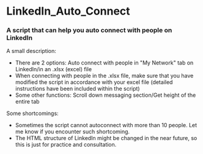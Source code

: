 # LinkedIn_Auto_Connect
### A script that can help you auto connect with people on LinkedIn
A small description:
 * There are 2 options: Auto connect with people in "My Network" tab on LinkedIn/in an .xlsx (excel) file
 * When connecting with people in the .xlsx file, make sure that you have modified the script in accordance with your excel file (detailed instructions have been included within the script)
 * Some other functions: Scroll down messaging section/Get height of the entire tab

Some shortcomings:
* Sometimes the script cannot autoconnect with more than 10 people. Let me know if you encounter such shortcoming.
* The HTML structure of LinkedIn might be changed in the near future, so this is just for practice and consultation.
